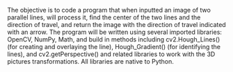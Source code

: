 The objective is to code a program that when inputted an image of two parallel lines, will process it, find the center of the two lines and the direction of travel, and return the image with the direction of travel indicated with an arrow. The program will be written using several imported libraries: OpenCV, NumPy, Math, and build in methods including cv2.Hough_Lines() (for creating and overlaying the line), Hough_Gradient() (for identifying the lines), and cv2.getPerspective() and related libraries to work with the 3D pictures transformations. All libraries are native to Python. 
